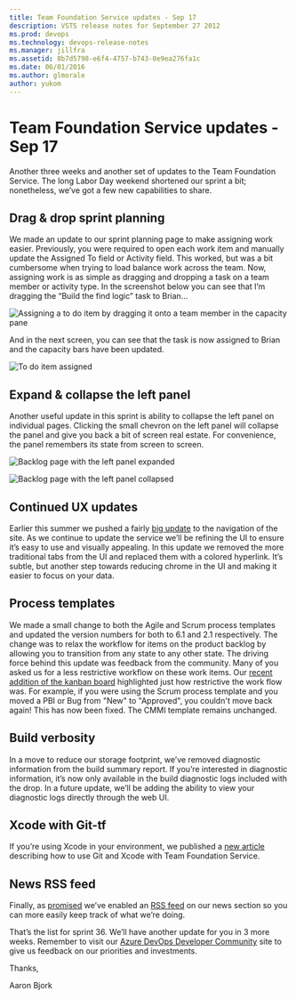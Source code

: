 ```yaml
---
title: Team Foundation Service updates - Sep 17
description: VSTS release notes for September 27 2012
ms.prod: devops
ms.technology: devops-release-notes
ms.manager: jillfra
ms.assetid: 8b7d5798-e6f4-4757-b743-0e9ea276fa1c
ms.date: 06/01/2016
ms.author: glmorale
author: yukom
---
```


# Team Foundation Service updates - Sep 17

Another three weeks and another set of updates to the Team Foundation Service. The long Labor Day weekend shortened our sprint a bit; nonetheless, we’ve got a few new capabilities to share.

## Drag & drop sprint planning

We made an update to our sprint planning page to make assigning work easier. Previously, you were required to open each work item and manually update the Assigned To field or Activity field. This worked, but was a bit cumbersome when trying to load balance work across the team. Now, assigning work is as simple as dragging and dropping a task on a team member or activity type. In the screenshot below you can see that I’m dragging the “Build the find logic” task to Brian…

![Assigning a to do item by dragging it onto a team member in the capacity pane](_img/9_17_01.png)

And in the next screen, you can see that the task is now assigned to Brian and the capacity bars have been updated.

![To do item assigned](_img/9_17_02.png)

## Expand & collapse the left panel

Another useful update in this sprint is ability to collapse the left panel on individual pages. Clicking the small chevron on the left panel will collapse the panel and give you back a bit of screen real estate. For convenience, the panel remembers its state from screen to screen.

![Backlog page with the left panel expanded](_img/9_17_03.png)

![Backlog page with the left panel collapsed](_img/9_17_04.png)

## Continued UX updates

Earlier this summer we pushed a fairly [big update](https://blogs.msdn.com/b/bharry/archive/2012/07/16/team-foundation-service-updates-7-16.aspx) to the navigation of the site. As we continue to update the service we’ll be refining the UI to ensure it’s easy to use and visually appealing. In this update we removed the more traditional tabs from the UI and replaced them with a colored hyperlink. It’s subtle, but another step towards reducing chrome in the UI and making it easier to focus on your data.

## Process templates

We made a small change to both the Agile and Scrum process templates and updated the version numbers for both to 6.1 and 2.1 respectively. The change was to relax the workflow for items on the product backlog by allowing you to transition from any state to any other state. The driving force behind this update was feedback from the community. Many of you asked us for a less restrictive workflow on these work items. Our [recent addition of the kanban board](aug-13-team-services.md) highlighted just how restrictive the work flow was. For example, if you were using the Scrum process template and you moved a PBI or Bug from "New" to "Approved", you couldn't move back again! This has now been fixed. The CMMI template remains unchanged.

## Build verbosity

In a move to reduce our storage footprint, we’ve removed diagnostic information from the build summary report. If you’re interested in diagnostic information, it’s now only available in the build diagnostic logs included with the drop. In a future update, we’ll be adding the ability to view your diagnostic logs directly through the web UI.

## Xcode with Git-tf

If you’re using Xcode in your environment, we published a [new article](/azure/devops/git/share-your-code-in-git-xcode?view=azure-devops) describing how to use Git and Xcode with Team Foundation Service.

## News RSS feed

Finally, as [promised](https://blogs.msdn.com/b/bharry/archive/2012/08/27/team-foundation-service-updates-8-27.aspx) we’ve enabled an [RSS feed](https://azure.microsoft.com/updates/?product=azure-devops) on our news section so you can more easily keep track of what we’re doing.

That’s the list for sprint 36. We’ll have another update for you in 3 more weeks. Remember to visit our [Azure DevOps Developer Community](https://developercommunity.visualstudio.com/spaces/21/index.html) site to give us feedback on our priorities and investments.

Thanks,

Aaron Bjork
